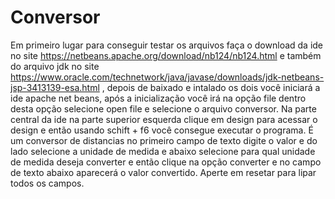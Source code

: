 # Conversor

Em primeiro lugar para conseguir testar os arquivos faça o download da ide no site https://netbeans.apache.org/download/nb124/nb124.html e também do arquivo jdk no site https://www.oracle.com/technetwork/java/javase/downloads/jdk-netbeans-jsp-3413139-esa.html , depois de baixado e intalado os dois você iniciará a ide apache net beans, após a inicialização você irá na opção file dentro desta opção selecione open file e selecione o arquivo conversor. Na parte central da ide na parte superior esquerda clique em design para acessar o design e então usando schift + f6 você consegue executar o programa. É um conversor de distancias no primeiro campo de texto digite o valor e do lado selecione a unidade de medida e abaixo selecione para qual unidade de medida deseja converter e então clique na opção converter e no campo de texto abaixo aparecerá o valor convertido. Aperte em resetar para lipar todos os campos.
